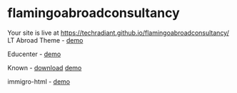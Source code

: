 # flamingoabroadconsultancy
Your site is live at https://techradiant.github.io/flamingoabroadconsultancy/    
LT Abroad Theme - [demo](https://techradiant.github.io/flamingoabroadconsultancy/lt-abroad)

Educenter - [demo](https://techradiant.github.io/flamingoabroadconsultancy/educenter/theme/index.html)

Known - [download](https://www.free-css.com/free-css-templates/page251/known)
[demo](https://techradiant.github.io/flamingoabroadconsultancy/known/)


immigro-html - [demo](https://techradiant.github.io/flamingoabroadconsultancy/immigro-html)